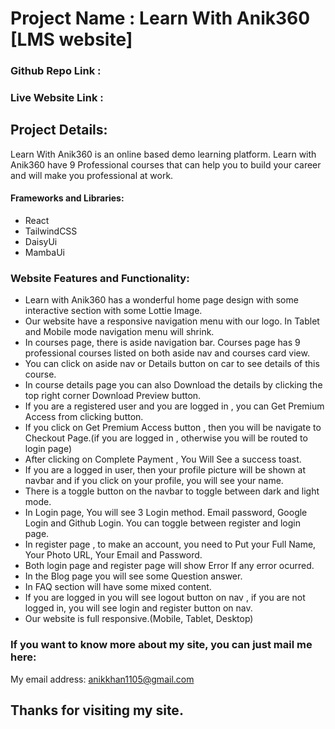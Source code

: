# Project Name : Learn With  Anik360 [LMS website]

### Github Repo Link :
### Live Website Link :

## Project Details:

Learn With Anik360 is an online based demo learning platform. 
Learn with Anik360 have 9 Professional courses that can help you to build your  career and will make you professional at work.


#### Frameworks and Libraries: 

* React
* TailwindCSS
* DaisyUi
* MambaUi

### Website Features and Functionality:

* Learn with Anik360 has a wonderful home page design with some interactive section with some Lottie Image.
* Our website have a responsive navigation menu with our logo. In Tablet and Mobile mode navigation menu will shrink. 
* In courses page, there is aside navigation bar. Courses page has 9 professional courses listed on both aside nav and courses card view.
* You can click on aside nav or Details button on car to see details of this course.
* In course details page you can also Download the details by clicking the top right corner Download Preview button. 
* If you are a registered user and you are logged in , you can Get Premium Access from clicking button. 
* If you click on Get Premium Access button , then you will be navigate to Checkout Page.(if you are logged in , otherwise you will be routed to login page)
* After clicking on Complete Payment , You Will See a success toast.
* If you are a logged in user, then your profile picture will be shown at navbar and if you click on your profile, you will see your name.
* There is a toggle button on the navbar to toggle between dark and light mode.
* In Login page,  You will see 3 Login method. Email password, Google Login and Github Login. You can toggle between register and login page.
* In register page , to make an account, you need to Put your Full Name, Your Photo URL, Your Email and Password.
* Both login page and register page will show Error If any error ocurred. 
* In the Blog page you will see some Question answer.
* In FAQ section will have some mixed content.
* If you are logged in you will see logout button on nav , if you are not logged in, you will see login and register button on nav. 
* Our website is full responsive.(Mobile, Tablet, Desktop)

### If you want to know more about my site, you can just mail me here:

My email address: anikkhan1105@gmail.com

## Thanks for visiting my site.